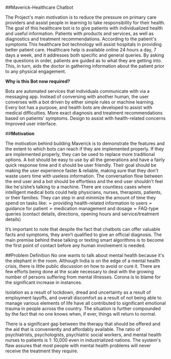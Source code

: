 ##Maverick-Healthcare Chatbot

The Project's main motivation is to reduce the pressure on primary care providers and assist people in learning to take responsibility for their health. The goal of this healthcare bot is to give patients with individualized health and useful information. Patients with products and services, as well as diagnostics and treatment recommendations. According to the patient's symptoms This healthcare bot technology will assist hospitals in providing better patient care. Healthcare help is available online 24 hours a day, 7 days a week, and it addresses both specific and general queries. By asking the questions in order, patients are guided as to what they are getting into. This, in turn, aids the doctor in gathering information about the patient prior to any physical engagement. 

**Why is this Bot now required?**

Bots are automated services that individuals communicate with via a messaging app. Instead of conversing with another human, the user converses with a bot driven by either simple rules or machine learning. Every bot has a purpose, and health bots are developed to assist with medical difficulties. More exact diagnosis and treatment recommendations based on patients' symptoms. Design to assist with health-related concerns Improved user interface. 

##__Motivation__

The motivation behind building Maverick is to demonstrate the features and the extent to which bots can reach if they are implemented properly. If they are implemented properly, they can be used to replace more traditional options. A bot should be easy to use by all the generations and have a fairly quick response time and it should be user friendly. Their goal should be making the user experience faster & reliable, making sure that they don't waste users time with useless information. 
The conversation flow between the end user and a bot should be effortless and the end user shouldn't feel like he's/she’s talking to a machine.
There are countless cases where intelligent medical bots could help physicians, nurses, therapists, patients, or their families.
They can step in and minimize the amount of time they spend on tasks like:
➢ providing health-related information to users
➢ guidance for patient
➢ medication management and dosage
➢ FAQ-type queries (contact details, directions, opening hours and service/treatment details)

It’s important to note that despite the fact that chatbots can offer valuable facts and symptoms, they aren’t qualified to give an official diagnosis.
The main premise behind these talking or texting smart algorithms is to become the first point of contact before any human involvement is needed.

##Problem Definition
No one wants to talk about mental health because it's the elephant in the room. Although India is on the edge of a mental health crisis, there is little public discussion on how to avoid or cure it. There are few efforts being done at the scale necessary to deal with the growing number of persons suffering from mental illnesses. Corona is to blame for the significant increase in instances. 

Isolation as a result of lockdown, dread and uncertainty as a result of employment layoffs, and overall discomfort as a result of not being able to manage various elements of life have all contributed to significant emotional trauma in people across the country. The situation is further compounded by the fact that no one knows when, if ever, things will return to normal.

There is a significant gap between the therapy that should be offered and the aid that is conveniently and affordably available. The ratio of psychiatrists, psychologists, psychiatric social workers, and mental health nurses to patients is 1: 10,000 even in industrialized nations. The system's flaw assures that most
people with mental health problems will never receive the treatment they require.
